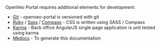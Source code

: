OpenVeo Portal requires additional elements for development:

- [Git](http://git-scm.com/) - openveo-portal is versioned with git
- [Ruby](https://www.ruby-lang.org/en/) / [Sass](http://sass-lang.com/) / [Compass](http://compass-style.org/) - CSS is written using SASS / Compass
- [Karma](http://karma-runner.github.io/0.13/index.html) - Back office AngularJS single page application is unit tested using karma
- [Mkdocs](http://www.mkdocs.org/) - To generate this documentation
